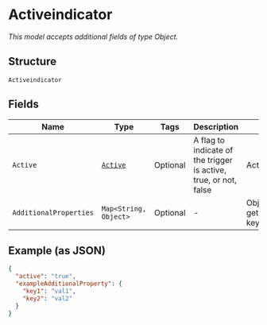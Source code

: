 
# Activeindicator

*This model accepts additional fields of type Object.*

## Structure

`Activeindicator`

## Fields

| Name | Type | Tags | Description | Getter | Setter |
|  --- | --- | --- | --- | --- | --- |
| `Active` | [`Active`](../../doc/models/active.md) | Optional | A flag to indicate of the trigger is active, true, or not, false | Active getActive() | setActive(Active active) |
| `AdditionalProperties` | `Map<String, Object>` | Optional | - | Object getAdditionalProperty(String key) | additionalProperty(String key, Object value) |

## Example (as JSON)

```json
{
  "active": "true",
  "exampleAdditionalProperty": {
    "key1": "val1",
    "key2": "val2"
  }
}
```

